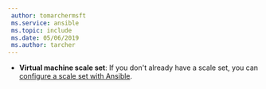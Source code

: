```yaml
---
 author: tomarchermsft
 ms.service: ansible
 ms.topic: include
 ms.date: 05/06/2019
 ms.author: tarcher
---
```


- **Virtual machine scale set**: If you don't already have a scale set, you can [configure a scale set with Ansible](../articles/ansible/ansible-create-configure-vmss.md).